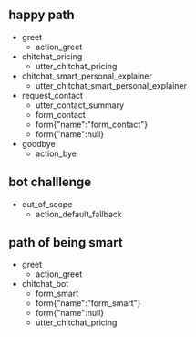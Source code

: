 ## happy path
* greet
  - action_greet
* chitchat_pricing
  - utter_chitchat_pricing
* chitchat_smart_personal_explainer
  - utter_chitchat_smart_personal_explainer  
* request_contact
  - utter_contact_summary
  - form_contact
  - form{"name":"form_contact"}
  - form{"name":null} 
* goodbye
  - action_bye

## bot challlenge
* out_of_scope
    - action_default_fallback


## path of being smart

* greet
  - action_greet
* chitchat_bot
  - form_smart
  - form{"name":"form_smart"}
  - form{"name":null}
  - utter_chitchat_pricing
